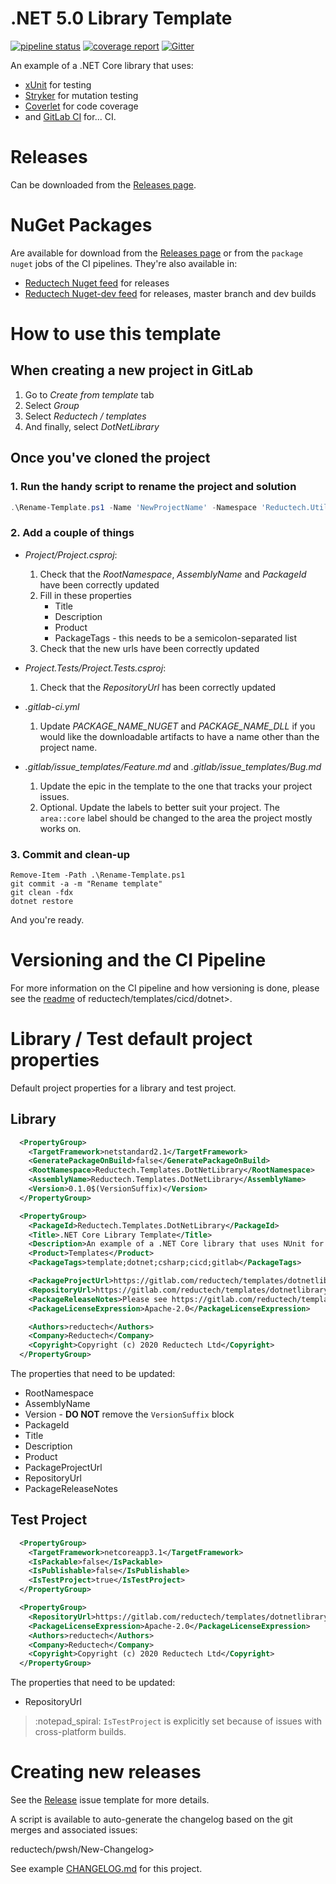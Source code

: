 # .NET 5.0 Library Template

[![pipeline status](https://gitlab.com/reductech/templates/dotnetlibrary/badges/master/pipeline.svg)](https://gitlab.com/reductech/templates/dotnetlibrary/-/commits/master)
[![coverage report](https://gitlab.com/reductech/templates/dotnetlibrary/badges/master/coverage.svg)](https://gitlab.com/reductech/templates/dotnetlibrary/-/commits/master)
[![Gitter](https://badges.gitter.im/reductech/dotnetlibrary.svg)](https://gitter.im/reductech/dotnetlibrary?utm_source=badge&utm_medium=badge&utm_campaign=pr-badge)

An example of a .NET Core library that uses:

- [xUnit](https://xunit.github.io/) for testing
- [Stryker](https://stryker-mutator.io/) for mutation testing
- [Coverlet](https://github.com/tonerdo/coverlet) for code coverage
- and [GitLab CI](https://docs.gitlab.com/ee/ci/README.html) for... CI.

# Releases

Can be downloaded from the [Releases page](https://gitlab.com/reductech/templates/dotnetlibrary/-/releases).

# NuGet Packages

Are available for download from the [Releases page](https://gitlab.com/reductech/templates/dotnetlibrary/-/releases)
or from the `package nuget` jobs of the CI pipelines. They're also available in:

- [Reductech Nuget feed](https://gitlab.com/reductech/nuget/-/packages) for releases
- [Reductech Nuget-dev feed](https://gitlab.com/reductech/nuget-dev/-/packages) for releases, master branch and dev builds

# How to use this template

## When creating a new project in GitLab

1. Go to _Create from template_ tab
2. Select _Group_
3. Select _Reductech / templates_
4. And finally, select _DotNetLibrary_

## Once you've cloned the project

### 1. Run the handy script to rename the project and solution

```powershell
.\Rename-Template.ps1 -Name 'NewProjectName' -Namespace 'Reductech.Utilities'
```

### 2. Add a couple of things

- _Project/Project.csproj_:

  1.  Check that the _RootNamespace_, _AssemblyName_ and _PackageId_ have been correctly updated
  2.  Fill in these properties
      - Title
      - Description
      - Product
      - PackageTags - this needs to be a semicolon-separated list
  3.  Check that the new urls have been correctly updated

- _Project.Tests/Project.Tests.csproj_:

  1.  Check that the _RepositoryUrl_ has been correctly updated

- _.gitlab-ci.yml_

  1.  Update _PACKAGE_NAME_NUGET_ and _PACKAGE_NAME_DLL_ if you would like
      the downloadable artifacts to have a name other than the project name.

- _.gitlab/issue_templates/Feature.md_ and _.gitlab/issue_templates/Bug.md_
  1.  Update the epic in the template to the one that tracks your project issues.
  2.  Optional. Update the labels to better suit your project.
      The `area::core` label should be changed to the area the project mostly works on.

### 3. Commit and clean-up

```
Remove-Item -Path .\Rename-Template.ps1
git commit -a -m "Rename template"
git clean -fdx
dotnet restore
```

And you're ready.

# Versioning and the CI Pipeline

For more information on the CI pipeline and how versioning is done,
please see the [readme](https://gitlab.com/reductech/templates/cicd/dotnet/-/blob/master/README.md)
of reductech/templates/cicd/dotnet>.

# Library / Test default project properties

Default project properties for a library and test project.

## Library

```xml
  <PropertyGroup>
    <TargetFramework>netstandard2.1</TargetFramework>
    <GeneratePackageOnBuild>false</GeneratePackageOnBuild>
    <RootNamespace>Reductech.Templates.DotNetLibrary</RootNamespace>
    <AssemblyName>Reductech.Templates.DotNetLibrary</AssemblyName>
    <Version>0.1.0$(VersionSuffix)</Version>
  </PropertyGroup>

  <PropertyGroup>
    <PackageId>Reductech.Templates.DotNetLibrary</PackageId>
    <Title>.NET Core Library Template</Title>
    <Description>An example of a .NET Core library that uses NUnit for testing, Coverlet for code coverage, and GitLab CI.</Description>
    <Product>Templates</Product>
    <PackageTags>template;dotnet;csharp;cicd;gitlab</PackageTags>

    <PackageProjectUrl>https://gitlab.com/reductech/templates/dotnetlibrary</PackageProjectUrl>
    <RepositoryUrl>https://gitlab.com/reductech/templates/dotnetlibrary</RepositoryUrl>
    <PackageReleaseNotes>Please see https://gitlab.com/reductech/templates/dotnetlibrary/-/releases</PackageReleaseNotes>
    <PackageLicenseExpression>Apache-2.0</PackageLicenseExpression>

    <Authors>reductech</Authors>
    <Company>Reductech</Company>
    <Copyright>Copyright (c) 2020 Reductech Ltd</Copyright>
  </PropertyGroup>
```

The properties that need to be updated:

- RootNamespace
- AssemblyName
- Version - **DO NOT** remove the `VersionSuffix` block
- PackageId
- Title
- Description
- Product
- PackageProjectUrl
- RepositoryUrl
- PackageReleaseNotes

## Test Project

```xml
  <PropertyGroup>
    <TargetFramework>netcoreapp3.1</TargetFramework>
    <IsPackable>false</IsPackable>
    <IsPublishable>false</IsPublishable>
    <IsTestProject>true</IsTestProject>
  </PropertyGroup>

  <PropertyGroup>
    <RepositoryUrl>https://gitlab.com/reductech/templates/dotnetlibrary</RepositoryUrl>
    <PackageLicenseExpression>Apache-2.0</PackageLicenseExpression>
    <Authors>reductech</Authors>
    <Company>Reductech</Company>
    <Copyright>Copyright (c) 2020 Reductech Ltd</Copyright>
  </PropertyGroup>
```

The properties that need to be updated:

- RepositoryUrl

> :notepad_spiral: `IsTestProject` is explicitly set because of issues with cross-platform builds.

# Creating new releases

See the [Release](.gitlab/issue_templates/Release.md) issue template for more details.

A script is available to auto-generate the changelog based on
the git merges and associated issues:

reductech/pwsh/New-Changelog>

See example [CHANGELOG.md](CHANGELOG.md) for this project.
